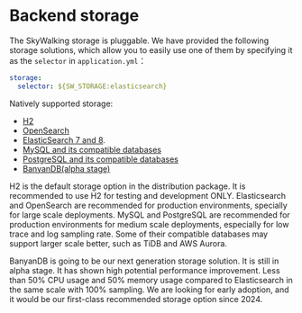 # Backend storage
The SkyWalking storage is pluggable. We have provided the following storage solutions, which allow you to easily
use one of them by specifying it as the `selector` in `application.yml`：

```yaml
storage:
  selector: ${SW_STORAGE:elasticsearch}
```

Natively supported storage:
- [H2](storages/h2.md)
- [OpenSearch](storages/elasticsearch.md#opensearch)
- [ElasticSearch 7 and 8](storages/elasticsearch.md#elasticsearch). 
- [MySQL and its compatible databases](storages/mysql.md)
- [PostgreSQL and its compatible databases](storages/postgresql.md)
- [BanyanDB(alpha stage)](storages/banyandb.md)

H2 is the default storage option in the distribution package. It is recommended to use H2 for testing and development ONLY.
Elasticsearch and OpenSearch are recommended for production environments, specially for large scale deployments.
MySQL and PostgreSQL are recommended for production environments for medium scale deployments, especially for low trace
and log sampling rate. Some of their compatible databases may support larger scale better, such as TiDB and AWS Aurora.

BanyanDB is going to be our next generation storage solution. It is still in alpha stage. It has shown high potential performance
improvement. Less than 50% CPU usage and 50% memory usage compared to Elasticsearch in the same scale with 100% sampling.
We are looking for early adoption, and it would be our first-class recommended storage option since 2024.
